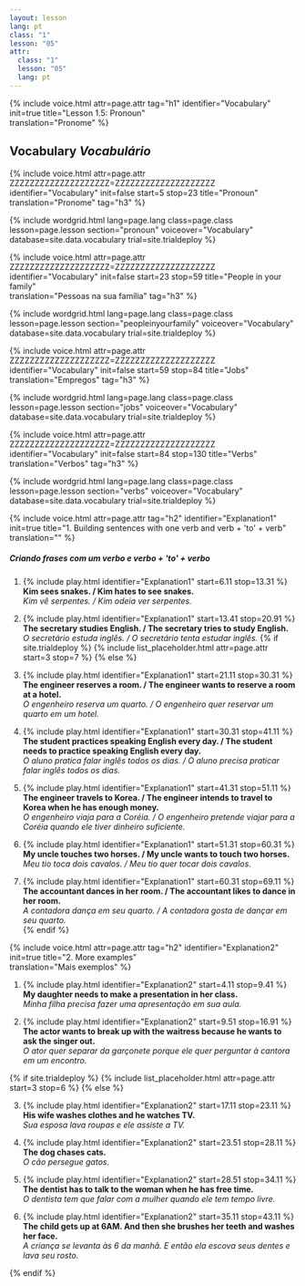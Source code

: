 ```yaml
---
layout: lesson
lang: pt
class: "1"
lesson: "05"
attr:
  class: "1"
  lesson: "05"
  lang: pt
---
```


{%  include voice.html attr=page.attr                     tag="h1"
	identifier="Vocabulary"  init=true
	title="Lesson 1.5: Pronoun"        
	translation="Pronome"
%}


## Vocabulary   *Vocabulário* 

{%  include voice.html attr=page.attr    ZZZZZZZZZZZZZZZZZZZZ=ZZZZZZZZZZZZZZZZZZZZ
	identifier="Vocabulary"  init=false start=5 stop=23
	title="Pronoun"        
	translation="Pronome"
    tag="h3" %} 


{% include wordgrid.html lang=page.lang
		class=page.class 
		lesson=page.lesson 
		section="pronoun"
		voiceover="Vocabulary"
		database=site.data.vocabulary 
		trial=site.trialdeploy %}


{%  include voice.html attr=page.attr    ZZZZZZZZZZZZZZZZZZZZ=ZZZZZZZZZZZZZZZZZZZZ
	identifier="Vocabulary"  init=false start=23 stop=59
	title="People in your family"        
	translation="Pessoas na sua família"
    tag="h3" %}


{% include wordgrid.html lang=page.lang
		class=page.class 
		lesson=page.lesson 
		section="peopleinyourfamily"
		voiceover="Vocabulary"
		database=site.data.vocabulary 
		trial=site.trialdeploy %}

{%  include voice.html attr=page.attr    ZZZZZZZZZZZZZZZZZZZZ=ZZZZZZZZZZZZZZZZZZZZ
	identifier="Vocabulary"  init=false start=59 stop=84
	title="Jobs"        
	translation="Empregos"
    tag="h3" %}


{% include wordgrid.html lang=page.lang
		class=page.class 
		lesson=page.lesson 
		section="jobs"
		voiceover="Vocabulary"
		database=site.data.vocabulary 
		trial=site.trialdeploy %}


{%  include voice.html attr=page.attr    ZZZZZZZZZZZZZZZZZZZZ=ZZZZZZZZZZZZZZZZZZZZ
	identifier="Vocabulary"  init=false start=84 stop=130
	title="Verbs"        
	translation="Verbos"
    tag="h3" %}


{% include wordgrid.html lang=page.lang
		class=page.class 
		lesson=page.lesson 
		section="verbs"
		voiceover="Vocabulary"
		database=site.data.vocabulary 
		trial=site.trialdeploy %}



{%  include voice.html attr=page.attr                     tag="h2"
	identifier="Explanation1"  init=true
	title="1. Building sentences with one verb and verb + 'to' + verb"        
	translation=""
%}
##### *Criando frases com um verbo e verbo + 'to' + verbo*

1. {% include play.html identifier="Explanation1" start=6.11 stop=13.31 %} **Kim sees snakes. / Kim hates to see snakes.**  
*Kim vê serpentes. / Kim odeia ver serpentes.*  
  
2. {% include play.html identifier="Explanation1" start=13.41 stop=20.91 %} **The secretary studies English. / The secretary tries to study English.**   
*O secretário estuda inglês. / O secretário tenta estudar inglês.*
{% if site.trialdeploy %}
	{% include list_placeholder.html  attr=page.attr     start=3 stop=7 %}
	{% else %}

3. {% include play.html identifier="Explanation1" start=21.11 stop=30.31 %} **The engineer reserves a room. / The engineer wants to reserve a room at a hotel.**   
*O engenheiro reserva um quarto. / O engenheiro quer reservar um quarto em um hotel.*


4. {% include play.html identifier="Explanation1" start=30.31 stop=41.11 %} **The student practices speaking English every day. / The student needs to practice speaking English every day.**  
*O aluno pratica falar inglês todos os dias. / O aluno precisa praticar falar inglês todos os dias.*

5. {% include play.html identifier="Explanation1" start=41.31 stop=51.11 %} **The engineer travels to Korea. / The engineer intends to travel to Korea when he has enough money.**   
*O engenheiro viaja para a Coréia. / O engenheiro pretende viajar para a Coréia quando ele tiver dinheiro suficiente.*

6. {% include play.html identifier="Explanation1" start=51.31 stop=60.31 %} **My uncle touches two horses. / My uncle wants to touch two horses.**   
*Meu tio toca dois cavalos. / Meu tio quer tocar dois cavalos.*

7. {% include play.html identifier="Explanation1" start=60.31 stop=69.11 %} **The accountant dances in her room. / The accountant likes to dance in her room.**   
*A contadora dança em seu quarto. / A contadora gosta de dançar em seu quarto.*  
{% endif %}


{%  include voice.html attr=page.attr                     tag="h2"
	identifier="Explanation2"  init=true
	title="2. More examples"        
	translation="Mais exemplos"
%}


1. {% include play.html identifier="Explanation2" start=4.11 stop=9.41 %} **My daughter needs to make a presentation in her class.**   
*Minha filha precisa fazer uma apresentação em sua aula.*

2. {% include play.html identifier="Explanation2" start=9.51 stop=16.91 %} **The actor wants to break up with the waitress because he wants to ask the singer out.**  
*O ator quer separar da garçonete porque ele quer perguntar à cantora em um encontro.*

{% if site.trialdeploy %}
	{% include list_placeholder.html  attr=page.attr     start=3 stop=6 %}
	{% else %}
	
3. {% include play.html identifier="Explanation2" start=17.11 stop=23.11 %} **His wife washes clothes and he watches TV.**  
*Sua esposa lava roupas e ele assiste a TV.*

4. {% include play.html identifier="Explanation2" start=23.51 stop=28.11 %} **The dog chases cats.**  
*O cão persegue gatos.*

5. {% include play.html identifier="Explanation2" start=28.51 stop=34.11 %} **The dentist has to talk to the woman when he has free time.**   
*O dentista tem que falar com a mulher quando ele tem tempo livre.*

6. {% include play.html identifier="Explanation2" start=35.11 stop=43.11 %} **The child gets up at 6AM. And then she brushes her teeth and washes her face.**  
*A criança se levanta às 6 da manhã. E então ela escova seus dentes e lava seu rosto.*

{% endif %}

